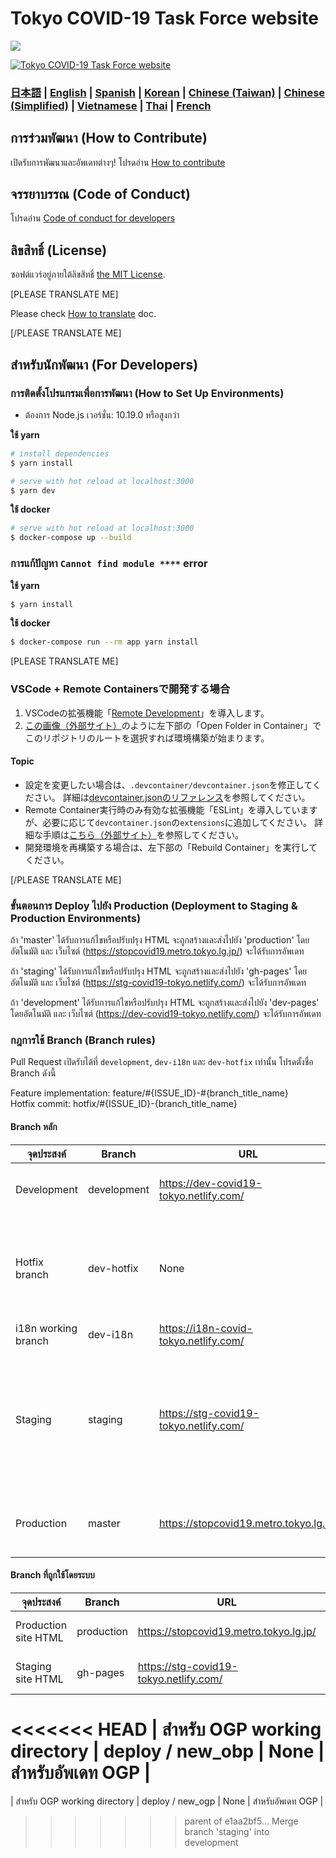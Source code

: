 # Tokyo COVID-19 Task Force website

![](https://github.com/tokyo-metropolitan-gov/covid19/workflows/production%20deploy/badge.svg)

[![Tokyo COVID-19 Task Force website](https://user-images.githubusercontent.com/1301149/75629392-1d19d900-5c25-11ea-843d-2d4376e3a560.png)](https://stopcovid19.metro.tokyo.lg.jp/)


### [日本語](./README.md) | [English](./README_EN.md) | [Spanish](./README_ES.md) | [Korean](./README_KO.md) | [Chinese (Taiwan)](./README_ZH_TW.md) | [Chinese (Simplified)](./README_ZH_CN.md) | [Vietnamese](./README_VI.md) | [Thai](./README_TH.md) | [French](./README_FR.md)


## การร่วมพัฒนา (How to Contribute)

เปิดรับการพัฒนาและอัพเดทต่างๆ!
โปรดอ่าน [How to contribute](./.github/CONTRIBUTING_TH.md)

## จรรยาบรรณ (Code of Conduct)

โปรดอ่าน [Code of conduct for developers](./.github/CODE_OF_CONDUCT_TH.md)

## ลิขสิทธิ์ (License)
ซอฟต์แวร์อยู่ภายใต้ลิขสิทธิ์ [the MIT License](./LICENSE.txt).

[PLEASE TRANSLATE ME]

Please check [How to translate](./.github/TRANSLATION.md) doc.

[/PLEASE TRANSLATE ME]

## สำหรับนักพัฒนา (For Developers)

### การติดตั้งโปรแกรมเพื่อการพัฒนา (How to Set Up Environments)

- ต้องการ Node.js เวอร์ชั่น: 10.19.0 หรือสูงกว่า

**ใช้ yarn**
```bash
# install dependencies
$ yarn install

# serve with hot reload at localhost:3000
$ yarn dev
```

**ใช้ docker**
```bash
# serve with hot reload at localhost:3000
$ docker-compose up --build
```

### การแก้ปัญหา `Cannot find module ****` error

**ใช้ yarn**
```bash
$ yarn install
```

**ใช้ docker**
```bash
$ docker-compose run --rm app yarn install
```

[PLEASE TRANSLATE ME]
### VSCode + Remote Containersで開発する場合

1. VSCodeの拡張機能「[Remote Development](https://marketplace.visualstudio.com/items?itemName=ms-vscode-remote.vscode-remote-extensionpack)」を導入します。
2. [この画像（外部サイト）](https://code.visualstudio.com/docs/remote/containers#_quick-start-try-a-dev-container)のように左下部の「Open Folder in Container」でこのリポジトリのルートを選択すれば環境構築が始まります。

#### Topic
- 設定を変更したい場合は、`.devcontainer/devcontainer.json`を修正してください。
詳細は[devcontainer.jsonのリファレンス](https://code.visualstudio.com/docs/remote/containers#_devcontainerjson-reference)を参照してください。
- Remote Container実行時のみ有効な拡張機能「ESLint」を導入していますが、必要に応じて`devcontainer.json`の`extensions`に追加してください。
詳細な手順は[こちら（外部サイト）](https://code.visualstudio.com/docs/remote/containers#_managing-extensions)を参照してください。
- 開発環境を再構築する場合は、左下部の「Rebuild Container」を実行してください。

[/PLEASE TRANSLATE ME]

### ขั้นตอนการ Deploy ไปยัง Production (Deployment to Staging & Production Environments)

ถ้า 'master' ได้รับการแก้ไขหรือปรับปรุง HTML จะถูกสร้างและส่งไปยัง 'production' โดยอัตโนมัติ
และ เว็บไซต์ (https://stopcovid19.metro.tokyo.lg.jp/) จะได้รับการอัพเดท

ถ้า 'staging' ได้รับการแก้ไขหรือปรับปรุง HTML จะถูกสร้างและส่งไปยัง 'gh-pages' โดยอัตโนมัติ
และ เว็บไซต์ (https://stg-covid19-tokyo.netlify.com/) จะได้รับการอัพเดท

ถ้า 'development' ได้รับการแก้ไขหรือปรับปรุง HTML จะถูกสร้างและส่งไปยัง 'dev-pages' โดยอัตโนมัติ
และ เว็บไซต์ (https://dev-covid19-tokyo.netlify.com/) จะได้รับการอัพเดท

### กฎการใช้ Branch (Branch rules)

Pull Request เปิดรับได้ที่ `development`, `dev-i18n` และ `dev-hotfix` เท่านั้น
โปรดตั้งชื่อ Branch ดังนี้

Feature implementation: feature/#{ISSUE_ID}-#{branch_title_name}  
Hotfix commit: hotfix/#{ISSUE_ID}-{branch_title_name}

#### Branch หลัก
| จุดประสงค์ | Branch | URL | หมายเหตุ |
| ---- | -------- | ---- | ---- |
| Development | development | https://dev-covid19-tokyo.netlify.com/| Branch หลัก ใช้ในการรับ Pull Request |
| Hotfix branch | dev-hotfix | None | Branch สำหรับ hotfix ของ production - ใช้ในกรณีที่ admin อนุญาตแล้วเท่านั้น |
| i18n working branch | dev-i18n | https://i18n-covid-tokyo.netlify.com/ | ใช้ชั่วคราว |
| Staging | staging | https://stg-covid19-tokyo.netlify.com/ | ใช้สำหรับ Stag อัพเดทต่างๆ ก่อนนำไป deploy ลง production - ห้ามสร้าง pull request ยกเว้นจาก admin เอง |
| Production | master | https://stopcovid19.metro.tokyo.lg.jp/ | ห้ามสร้าง pull request ยกเว้นจาก admin เอง |

#### Branch ที่ถูกใช้โดยระบบ
| จุดประสงค์ | Branch | URL | หมายเหตุ |
| ---- | -------- | ---- | ---- |
| Production site HTML | production | https://stopcovid19.metro.tokyo.lg.jp/ | HTML สำหรับ production |
| Staging site HTML | gh-pages | https://stg-covid19-tokyo.netlify.com/ | HTML สำหรับ staging |
<<<<<<< HEAD
| สำหรับ OGP working directory | deploy / new_obp | None | สำหรับอัพเดท OGP |
=======
| สำหรับ OGP working directory | deploy / new_ogp | None | สำหรับอัพเดท OGP |
>>>>>>> parent of e1aa2bf5... Merge branch 'staging' into development
